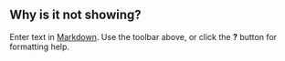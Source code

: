 ## Why is it not showing?

Enter text in [Markdown](http://daringfireball.net/projects/markdown/). Use the toolbar above, or click the **?** button for formatting help.

